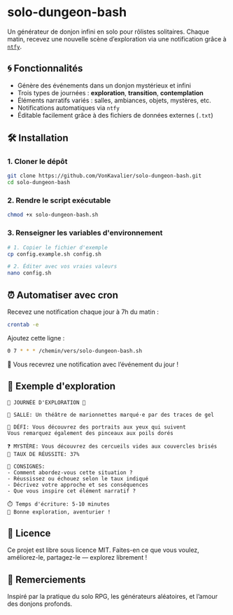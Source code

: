 # solo-dungeon-bash

Un générateur de donjon infini en solo pour rôlistes solitaires.
Chaque matin, recevez une nouvelle scène d’exploration via une notification grâce à [`ntfy`](https://ntfy.sh).

## 🌀 Fonctionnalités

- Génère des événements dans un donjon mystérieux et infini
- Trois types de journées : **exploration**, **transition**, **contemplation**
- Éléments narratifs variés : salles, ambiances, objets, mystères, etc.
- Notifications automatiques via `ntfy`
- Éditable facilement grâce à des fichiers de données externes (`.txt`)

## 🛠️ Installation

### 1. Cloner le dépôt

```bash
git clone https://github.com/VonKavalier/solo-dungeon-bash.git
cd solo-dungeon-bash
```

### 2. Rendre le script exécutable

```bash
chmod +x solo-dungeon-bash.sh
```

### 3. Renseigner les variables d'environnement

```bash
# 1. Copier le fichier d'exemple
cp config.example.sh config.sh

# 2. Éditer avec vos vraies valeurs
nano config.sh
```

## ⏰ Automatiser avec cron

Recevez une notification chaque jour à 7h du matin :

```bash
crontab -e
```

Ajoutez cette ligne :

```bash
0 7 * * * /chemin/vers/solo-dungeon-bash.sh
```

🔔 Vous recevrez une notification avec l’événement du jour !

## 🧭 Exemple d'exploration

```
🧭 JOURNÉE D'EXPLORATION 🧭

📍 SALLE: Un théâtre de marionnettes marqué·e par des traces de gel

🎯 DÉFI: Vous découvrez des portraits aux yeux qui suivent
Vous remarquez également des pinceaux aux poils dorés

❓ MYSTÈRE: Vous découvrez des cercueils vides aux couvercles brisés
🎲 TAUX DE RÉUSSITE: 37%

💭 CONSIGNES:
- Comment abordez-vous cette situation ?
- Réussissez ou échouez selon le taux indiqué
- Décrivez votre approche et ses conséquences
- Que vous inspire cet élément narratif ?

⏱️ Temps d'écriture: 5-10 minutes
📝 Bonne exploration, aventurier !
```

## 🧠 Licence

Ce projet est libre sous licence MIT.
Faites-en ce que vous voulez, améliorez-le, partagez-le — explorez librement !

## 💬 Remerciements

Inspiré par la pratique du solo RPG, les générateurs aléatoires, et l’amour des donjons profonds.
